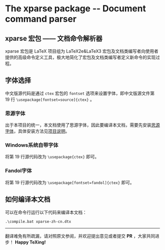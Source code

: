 # The xparse package -- Document command parser
## xparse 宏包 —— 文档命令解析器
xparse 宏包是 LaTeX 项目组为 LaTeX2e&LaTeX3 宏包及文档类编写者向使用者提供的高级命令定义工具，极大地简化了宏包及文档类编写者定义新命令的实现过程。

## 字体选择
中文版源代码是通过 `ctex` 宏包的 `fontset` 选项来设置字体，即中文版源文件第 19 行 `\usepackage[fontset=source]{ctex}` 。
### 思源字体
出于本项目的统一，本文档使用了思源字体，因此要编译本文档，需要先安装[思源字体][1]，具体安装方法见[项目说明][2]。
### Windows系统自带字体
将第 19 行源代码改为 `\usepackage{ctex}` 即可。
### Fandol字体
将第 19 行源代码改为 `\usepackage[fontset=fandol]{ctex}` 即可。

## 如何编译本文档
可以在命令行运行以下代码来编译本文档：
```
.\compile.bat xparse-zh-cn.dtx
```

---
翻译难免有所疏漏，请对照原文参阅，并欢迎提出意见或者提交 **PR** ，大家共同进步！
**Happy TeXing!**

[1]:https://texer.cn/wp-content/uploads/Source.rar
[2]:https://github.com/rockyzhz/latexdoc-chinese-translation#使用思源字体